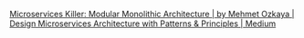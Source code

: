 [Microservices Killer: Modular Monolithic Architecture | by Mehmet Ozkaya | Design Microservices Architecture with Patterns & Principles | Medium](https://medium.com/design-microservices-architecture-with-patterns/microservices-killer-modular-monolithic-architecture-ac83814f6862)